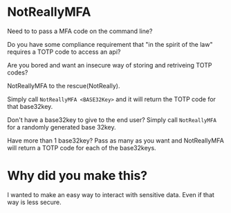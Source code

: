 # NotReallyMFA
Need to to pass a MFA code on the command line? 

Do you have some compliance requirement that "in the spirit of the law" requires a TOTP code to access an api?

Are you bored and want an insecure way of storing and retriveing TOTP codes?

NotReallyMFA to the rescue(NotReally).

Simply call `NotReallyMFA <BASE32Key>` and it will return the TOTP code for that base32key. 

Don't have a base32key to give to the end user? Simply call `NotReallyMFA` for a randomly generated base 32key.

Have more than 1 base32key? Pass as many as you want and NotReallyMFA will return a TOTP code for each of the base32keys. 

# Why did you make this?
I wanted to make an easy way to interact with sensitive data. Even if that way is less secure. 
